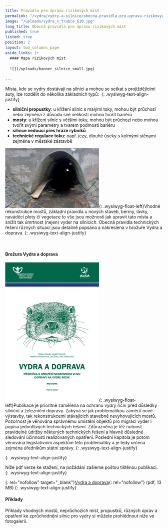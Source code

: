 ```yaml
---
title: Pravidla pro úpravu rizikových míst
permalink: "/vydra/vydry-a-silnice/obecna-pravidla-pro-upravu-rizikovych-mist"
image: "/uploads/vydra_v_trubce_610.jpg"
long_title: Obecná pravidla pro úpravu rizikových míst
published: true
listed: true
position: 2
layout: two_columns_page
aside_links: |+
  #### Mapa rizikových míst

  ![](/uploads/banner_silnice_small.jpg)

---
```

Místa, kde se vydry dostávají na silnici a mohou se setkat s
projíždějícími auty, lze rozdělit do několika základních typů: 
{: .wysiwyg-text-align-justify}

* **silniční propustky**\: u křížení silnic s malými toky, mohou být
  průchozí nebo zejména z důvodu své velikosti mohou tvořit bariéru
* **mosty**\: u křížení silnic s většími toky, mohou být průchozí nebo
  mohou tvořit svými parametry a tvarem podmostí bariéru
* **silnice vedoucí přes hráze rybníků**
* **technické regulace toku:** např. jezy, dlouhé úseky s kolmými
  stěnami zejména v městské zástavbě



![](/uploads/lavka_300.jpg){: .wysiwyg-float-left}Vhodné rekonstrukce
mostů, základní pravidla u nových staveb, bermy, lávky, naváděcí ploty
či vegetace to vše jsou možnosti jak upravit tato místa a snížit tak
úmrtnost (nejen) vyder na silnicích. Obecná pravidla technických řešení
různých situací jsou detailně popsána a nakreslena v brožuře Vydra a
doprava.
{: .wysiwyg-text-align-justify}

 



#### Brožura Vydra a doprava

![](/uploads/vydra_a_doprava_-_ob_lka_300.jpg){:
.wysiwyg-float-left}Publikace je prioritně zaměřena na ochranu vydry
říční před důsledky silniční a železniční dopravy. Zabývá se jak
problematikou záměrů nové výstavby, tak rekonstrukcemi stávajících
stavebně nevyhovujících mostů. Pozornost je věnována správnému umístění
objektů pro migraci vyder i popisu jednotlivých technických řešení.
Zdůrazněna je též nutnost pravidelné údržby některých technických řešení
a hlavně důsledné sledování účinnosti realizovaných opatření. Poslední
kapitola je potom věnována legislativním aspektům této problematiky a je
tedy určena zejména úředníkům státní správy.
{: .wysiwyg-text-align-justify}


{: .wysiwyg-text-align-justify}

Níže pdf verze ke stažení, na požádání zašleme poštou tištěnou
publikaci. 
{: .wysiwyg-text-align-justify}

[](/uploads/brozura_vydra_final.pdf "brozura_vydra_final.pdf"){:
rel="nofollow" target="_blank"}[Vydra a
doprava](/uploads/vydra_a_doprava_-_web_1.pdf
"vydra_a_doprava_-_web_1.pdf"){: rel="nofollow"} (pdf, 13 MB)
{: .wysiwyg-text-align-justify}

####   




#### Příklady

Příklady vhodných mostů, neprůchozích míst, propustků, různých úprav a
opatření ke zprůchodnění silnic pro vydry si můžete prohlédnout níže ve
fotogalerii.
